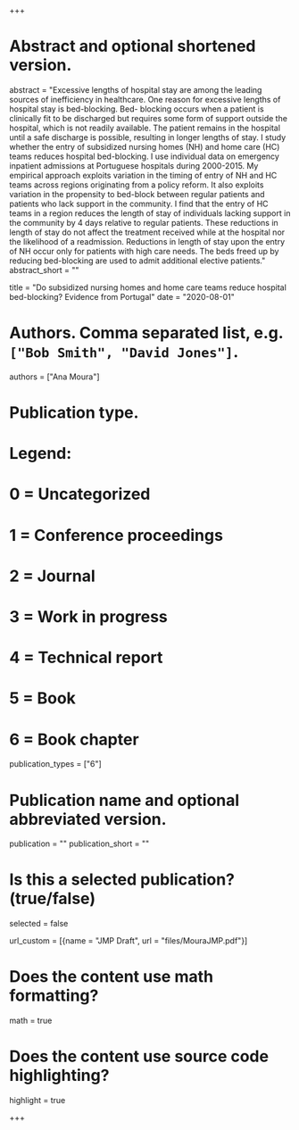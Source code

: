 +++
# Abstract and optional shortened version.
abstract = "Excessive lengths of hospital stay are among the leading sources of inefficiency in healthcare. One reason for excessive lengths of hospital stay is bed-blocking. Bed- blocking occurs when a patient is clinically fit to be discharged but requires some form of support outside the hospital, which is not readily available. The patient remains in the hospital until a safe discharge is possible, resulting in longer lengths of stay. I study whether the entry of subsidized nursing homes (NH) and home care (HC) teams reduces hospital bed-blocking. I use individual data on emergency inpatient admissions at Portuguese hospitals during 2000-2015. My empirical approach exploits variation in the timing of entry of NH and HC teams across regions originating from a policy reform. It also exploits variation in the propensity to bed-block between regular patients and patients who lack support in the community. I find that the entry of HC teams in a region reduces the length of stay of individuals lacking support in the community by 4 days relative to regular patients. These reductions in length of stay do not affect the treatment received while at the hospital nor the likelihood of a readmission. Reductions in length of stay upon the entry of NH occur only for patients with high care needs. The beds freed up by reducing bed-blocking are used to admit additional elective patients."
abstract_short = ""

title = "Do subsidized nursing homes and home care teams reduce hospital bed-blocking? Evidence from Portugal"
date = "2020-08-01"

# Authors. Comma separated list, e.g. `["Bob Smith", "David Jones"]`.
authors = ["Ana Moura"]

# Publication type.
# Legend:
# 0 = Uncategorized
# 1 = Conference proceedings
# 2 = Journal
# 3 = Work in progress
# 4 = Technical report
# 5 = Book
# 6 = Book chapter
publication_types = ["6"]

# Publication name and optional abbreviated version.
publication = ""
publication_short = ""

# Is this a selected publication? (true/false)
selected = false

url_custom = [{name = "JMP Draft", url = "files/MouraJMP.pdf"}]


# Does the content use math formatting?
math = true

# Does the content use source code highlighting?
highlight = true


+++


